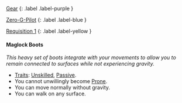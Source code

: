 
[Gear](Game/Gear-List)
{: .label .label-purple }

[Zero-G-Pilot](Game/Blocks/Zero-G-Pilot)
{: .label .label-blue }

[Requisition 1](Game/Deployment#Requisition)
{: .label .label-yellow }
#### Maglock Boots
*This heavy set of boots integrate with your movements to allow you to remain connected to surfaces while not experiencing gravity.*
* [Traits](Game/Core/Gear#Traits): [Unskilled](Game/Core/Gear#Unskilled), [Passive](Game/Core/Gear#Passive).
* You cannot unwillingly become [Prone](Game/Core/Effects#Prone).
* You can move normally without gravity.
* You can walk on any surface.

